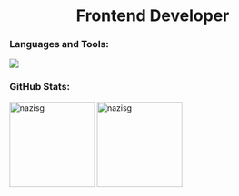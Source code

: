 <h1 align="center">Frontend Developer</h1>
<h3 align="left">Languages and Tools:</h3>
<div align="left">
  <img heigth="45" src="https://skillicons.dev/icons?i=html,css,bootstrap,sass,tailwind,js,ts,react,nextjs,nodejs,expressjs,mongodb,postgressql,git,postman,figma"/>
</div>
<h3 align="left">GitHub Stats:</h3>
<div align="left">
  <img src="https://github-readme-stats.vercel.app/api/top-langs/?username=nazisg&theme=vue-dark&hide_border=false&include_all_commits=false&count_private=true&layout=compact" alt="nazisg" height="150"/>
  <img src="https://github-readme-stats.vercel.app/api?username=nazisg&theme=vue-dark&hide_border=false&include_all_commits=false&count_private=true" alt="nazisg" height="150"/>
</div>
